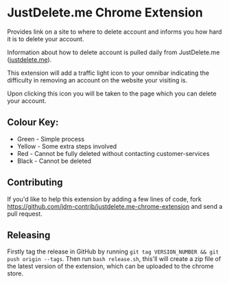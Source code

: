 # JustDelete.me Chrome Extension

Provides link on a site to where to delete account and informs you how hard it is to delete your account.

Information about how to delete account is pulled daily from JustDelete.me ([justdelete.me](http://justdelete.me/)). 

This extension will add a traffic light icon to your omnibar indicating the difficulty in removing an account on the website your visiting is. 

Upon clicking this icon you will be taken to the page which you can delete your account.

## Colour Key:
* Green - Simple process
* Yellow - Some extra steps involved
* Red - Cannot be fully deleted without contacting customer-services
* Black - Cannot be deleted

## Contributing

If you'd like to help this extension by adding a few lines of code, fork https://github.com/jdm-contrib/justdelete.me-chrome-extension and send a pull request.

## Releasing

Firstly tag the release in GitHub by running `git tag VERSION_NUMBER && git push origin --tags`. Then run `bash release.sh`, this'll will create a zip file of the latest version of the extension, which can be uploaded to the chrome store.
